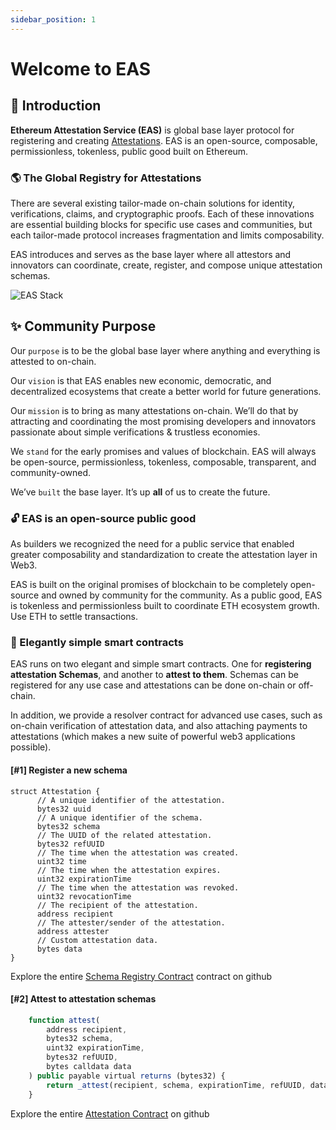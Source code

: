 ```yaml
---
sidebar_position: 1
---
```


# Welcome to EAS 

## 👋 Introduction
**Ethereum Attestation Service (EAS)** is global base layer protocol for registering and creating [Attestations](/docs/learn/what-are-attestations). EAS is an open-source, composable, permissionless, tokenless, public good built on Ethereum.

### 🌎 The Global Registry for Attestations
There are several existing tailor-made on-chain solutions for identity, verifications, claims, and cryptographic proofs. Each of these innovations are essential building blocks for specific use cases and communities, but each tailor-made protocol increases fragmentation and limits composability. 

EAS introduces and serves as the base layer where all attestors and innovators can coordinate, create, register, and compose unique attestation schemas.

![EAS Stack](/img/EAS-Stack-Legos-transparent.png)

## ✨ Community Purpose

Our `purpose` is to be the global base layer where anything and everything is attested to on-chain.

Our `vision` is that EAS enables new economic, democratic, and decentralized ecosystems that create a better world for future generations.

Our `mission` is to bring as many attestations on-chain. 
We’ll do that by attracting and coordinating the most promising developers and innovators passionate about simple verifications & trustless economies.

We `stand` for the early promises and values of blockchain. EAS will always be open-source, permissionless, tokenless, composable, transparent, and community-owned.

We’ve `built` the base layer. It’s up **all** of us to create the future.



### 🔓 EAS is an open-source public good
As builders we recognized the need for a public service that enabled greater composability and standardization to create the attestation layer in Web3.

EAS is built on the original promises of blockchain to be completely open-source and owned by community for the community. As a public good, EAS is tokenless and permissionless built to coordinate ETH ecosystem growth. Use ETH to settle transactions. 

### 🚄 Elegantly simple smart contracts
EAS runs on two elegant and simple smart contracts. One for **registering attestation Schemas**, and another to **attest to them**. Schemas can be registered for any use case and attestations can be done on-chain or off-chain.

In addition, we provide a resolver contract for advanced use cases, such as on-chain verification of attestation data, and also attaching payments to attestations (which makes a new suite of powerful web3 applications possible).

#### [#1] Register a new schema

``` solidity showLineNumbers title="/contracts/EAS.sol"
struct Attestation {
      // A unique identifier of the attestation.
      bytes32 uuid
      // A unique identifier of the schema.
      bytes32 schema
      // The UUID of the related attestation.
      bytes32 refUUID
      // The time when the attestation was created.
      uint32 time
      // The time when the attestation expires.
      uint32 expirationTime
      // The time when the attestation was revoked.
      uint32 revocationTime
      // The recipient of the attestation.
      address recipient
      // The attester/sender of the attestation.
      address attester
      // Custom attestation data.
      bytes data
}
```
Explore the entire [Schema Registry Contract](https://github.com/ethereum-attestation-service/eas-contracts/blob/f88a8943a2ecb025c58fbb4c664a73ccb26d7fba/contracts/SchemaRegistry.sol) contract on github 


#### [#2] Attest to attestation schemas
``` js showLineNumbers title="/contracts/EAS.sol"
    function attest(
        address recipient,
        bytes32 schema,
        uint32 expirationTime,
        bytes32 refUUID,
        bytes calldata data
    ) public payable virtual returns (bytes32) {
        return _attest(recipient, schema, expirationTime, refUUID, data, msg.sender);
    }
```
Explore the entire [Attestation Contract](https://github.com/ethereum-attestation-service/eas-contracts/blob/f88a8943a2ecb025c58fbb4c664a73ccb26d7fba/contracts/EAS.sol) on github 



